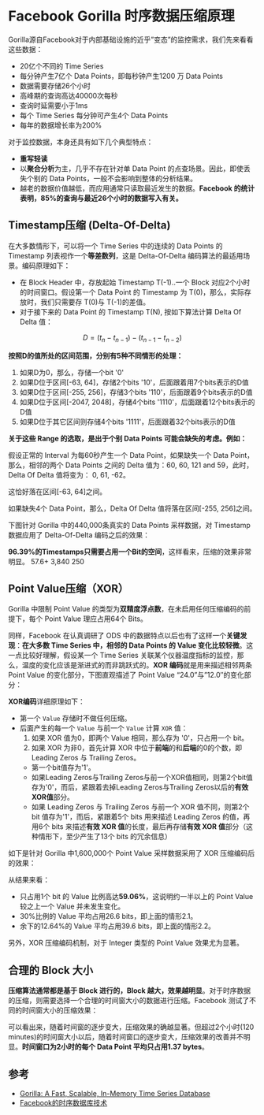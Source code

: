 # Facebook Gorilla 时序数据压缩原理

Gorilla源自Facebook对于内部基础设施的近乎”变态”的监控需求，我们先来看看这些数据：

- 20亿个不同的 Time Series
- 每分钟产生7亿个 Data Points，即每秒钟产生1200 万 Data Points
- 数据需要存储26个小时
- 高峰期的查询高达40000次每秒
- 查询时延需要小于1ms
- 每个 Time Series 每分钟可产生4个 Data Points
- 每年的数据增长率为200%

对于监控数据，本身还具有如下几个典型特点：

- **重写轻读**
- 以**聚合分析**为主，几乎不存在针对单 Data Point 的点查场景。因此，即使丢失个别的 Data Points，一般不会影响到整体的分析结果。
- 越老的数据价值越低，而应用通常只读取最近发生的数据。**Facebook 的统计表明，85%的查询与最近26个小时的数据写入有关。**

## Timestamp压缩 (Delta-Of-Delta)

在大多数情形下，可以将一个 Time Series 中的连续的 Data Points 的 Timestamp 列表视作一个**等差数列**，这是 Delta-Of-Delta 编码算法的最适用场景。编码原理如下：

- 在 Block Header 中，存放起始 Timestamp T(-1)..一个 Block 对应2个小时的时间窗口。假设第一个 Data Point 的 Timestamp 为 T(0)，那么，实际存放时，我们只需要存 T(0)与 T(-1)的差值。
- 对于接下来的 Data Point 的 Timestamp T(N), 按如下算法计算 Delta Of Delta 值：

$$D= (t_{n} - t_{n-1}) - (t_{n-1} - t_{n-2})$$

**按照D的值所处的区间范围，分别有5种不同情形的处理：**

1. 如果D为0，那么，存储一个bit '0'
2. 如果D位于区间[-63, 64]，存储2个bits '10'，后面跟着用7个bits表示的D值
3. 如果D位于区间[-255, 256]，存储3个bits '110'，后面跟着9个bits表示的D值
4. 如果D位于区间[-2047, 2048]，存储4个bits '1110'，后面跟着12个bits表示的D值
5. 如果D位于其它区间则存储4个bits '1111'，后面跟着32个bits表示的D值

**关于这些 Range 的选取，是出于个别 Data Points 可能会缺失的考虑。例如：**

假设正常的 Interval 为每60秒产生一个 Data Point，如果缺失一个 Data Point，那么，相邻的两个 Data Points 之间的 Delta 值为：60, 60, 121 and 59，此时，Delta Of Delta 值将变为： 0, 61, -62。

这恰好落在区间[-63, 64]之间。

如果缺失4个 Data Point，那么，Delta Of Delta 值将落在区间[-255, 256]之间。

下图针对 Gorilla 中的440,000条真实的 Data Points 采样数据，对 Timestamp 数据应用了 Delta-Of-Delta 编码之后的效果：

**96.39%的Timestamps只需要占用一个Bit的空间**，这样看来，压缩的效果非常明显。
57.6+
3,840
250

## Point Value压缩（XOR）

Gorilla 中限制 Point Value 的类型为**双精度浮点数**，在未启用任何压缩编码的前提下，每个 Point Value 理应占用64个 Bits。

同样，Facebook 在认真调研了 ODS 中的数据特点以后也有了这样一个**关键发现**：**在大多数 Time Series 中，相邻的 Data Points 的 Value 变化比较轻微**。这一点比较好理解，假设某一个 Time Series 关联某个仪器温度指标的监控，那么，温度的变化应该是渐进式的而非跳跃式的。**XOR 编码**就是用来描述相邻两条 Point Value 的变化部分，下图直观描述了 Point Value “24.0”与”12.0″的变化部分：

**XOR编码**详细原理如下：

- 第一个 `Value` 存储时不做任何压缩。
- 后面产生的每一个 `Value` 与前一个 `Value` 计算 `XOR` 值：
  1. 如果 XOR 值为0，即两个 Value 相同，那么存为 '0'，只占用一个 bit。
  2. 如果 XOR 为非0，首先计算 XOR 中位于**前端**的和**后端**的0的个数，即 Leading Zeros 与 Trailing Zeros。
  - 第一个bit值存为'1'。
  - 如果Leading Zeros与Trailing Zeros与前一个XOR值相同，则第2个bit值存为'0'，而后，紧跟着去掉Leading Zeros与Trailing Zeros以后的**有效XOR值**部分。
  - 如果 Leading Zeros 与 Trailing Zeros 与前一个 XOR 值不同，则第2个 bit 值存为'1'，而后，紧跟着5个 bits 用来描述 Leading Zeros 的值，再用6个 bits 来描述**有效 XOR 值**的长度，最后再存储**有效 XOR 值**部分（这种情形下，至少产生了13个 bits 的冗余信息）

如下是针对 Gorilla 中1,600,000个 Point Value 采样数据采用了 XOR 压缩编码后的效果：

从结果来看：
- 只占用1个 bit 的 Value 比例高达**59.06%**，这说明约一半以上的 Point Value 较之上一个 Value 并未发生变化。
- 30%比例的 Value 平均占用26.6 bits，即上面的情形2.1。
- 余下的12.64%的 Value 平均占用39.6 bits，即上面的情形2.2。

另外，XOR 压缩编码机制，对于 Integer 类型的 Point Value 效果尤为显著。

## 合理的 Block 大小

**压缩算法通常都是基于 Block 进行的，Block 越大，效果越明显**。对于时序数据的压缩，则需要选择一个合理的时间窗大小的数据进行压缩。Facebook 测试了不同的时间窗大小的压缩效果：

可以看出来，随着时间窗的逐步变大，压缩效果的确越显著。但超过2个小时(120 minutes)的时间窗大小以后，随着时间窗口的逐步变大，压缩效果的改善并不明显。**时间窗口为2小时的每个 Data Point 平均只占用1.37 bytes**。

## 参考

- [Gorilla: A Fast, Scalable, In-Memory Time Series Database](https://www.vldb.org/pvldb/vol8/p1816-teller.pdf)
- [Facebook的时序数据库技术](https://bbs.huaweicloud.com/blogs/103626)
